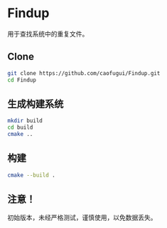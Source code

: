 Findup
======

用于查找系统中的重复文件。

## Clone

```sh
git clone https://github.com/caofugui/Findup.git
cd Findup
```

## 生成构建系统

```sh
mkdir build
cd build
cmake ..
```

## 构建

```sh
cmake --build .
```

## 注意！

初始版本，未经严格测试，谨慎使用，以免数据丢失。
